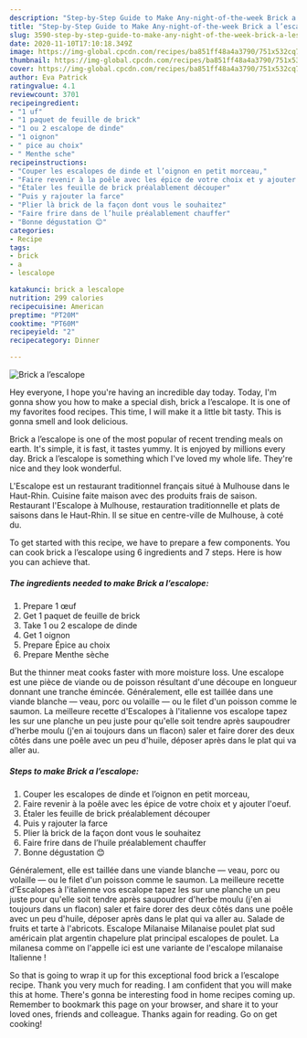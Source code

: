 ```yaml
---
description: "Step-by-Step Guide to Make Any-night-of-the-week Brick a l’escalope"
title: "Step-by-Step Guide to Make Any-night-of-the-week Brick a l’escalope"
slug: 3590-step-by-step-guide-to-make-any-night-of-the-week-brick-a-lescalope
date: 2020-11-10T17:10:18.349Z
image: https://img-global.cpcdn.com/recipes/ba851ff48a4a3790/751x532cq70/brick-a-lescalope-photo-principale-de-la-recette.jpg
thumbnail: https://img-global.cpcdn.com/recipes/ba851ff48a4a3790/751x532cq70/brick-a-lescalope-photo-principale-de-la-recette.jpg
cover: https://img-global.cpcdn.com/recipes/ba851ff48a4a3790/751x532cq70/brick-a-lescalope-photo-principale-de-la-recette.jpg
author: Eva Patrick
ratingvalue: 4.1
reviewcount: 3701
recipeingredient:
- "1 uf"
- "1 paquet de feuille de brick"
- "1 ou 2 escalope de dinde"
- "1 oignon"
- " pice au choix"
- " Menthe sche"
recipeinstructions:
- "Couper les escalopes de dinde et l’oignon en petit morceau,"
- "Faire revenir à la poêle avec les épice de votre choix et y ajouter l&#39;oeuf."
- "Étaler les feuille de brick préalablement découper"
- "Puis y rajouter la farce"
- "Plier là brick de la façon dont vous le souhaitez"
- "Faire frire dans de l’huile préalablement chauffer"
- "Bonne dégustation 😊"
categories:
- Recipe
tags:
- brick
- a
- lescalope

katakunci: brick a lescalope 
nutrition: 299 calories
recipecuisine: American
preptime: "PT20M"
cooktime: "PT60M"
recipeyield: "2"
recipecategory: Dinner

---
```



![Brick a l’escalope](https://img-global.cpcdn.com/recipes/ba851ff48a4a3790/751x532cq70/brick-a-lescalope-photo-principale-de-la-recette.jpg)

Hey everyone, I hope you're having an incredible day today. Today, I'm gonna show you how to make a special dish, brick a l’escalope. It is one of my favorites food recipes. This time, I will make it a little bit tasty. This is gonna smell and look delicious.

Brick a l’escalope is one of the most popular of recent trending meals on earth. It's simple, it is fast, it tastes yummy. It is enjoyed by millions every day. Brick a l’escalope is something which I've loved my whole life. They're nice and they look wonderful.

L&#39;Escalope est un restaurant traditionnel français situé à Mulhouse dans le Haut-Rhin. Cuisine faite maison avec des produits frais de saison. Restaurant l&#39;Escalope à Mulhouse, restauration traditionnelle et plats de saisons dans le Haut-Rhin. Il se situe en centre-ville de Mulhouse, à coté du.


To get started with this recipe, we have to prepare a few components. You can cook brick a l’escalope using 6 ingredients and 7 steps. Here is how you can achieve that.

<!--inarticleads1-->

##### The ingredients needed to make Brick a l’escalope:

1. Prepare 1 œuf
1. Get 1 paquet de feuille de brick
1. Take 1 ou 2 escalope de dinde
1. Get 1 oignon
1. Prepare  Épice au choix
1. Prepare  Menthe sèche


But the thinner meat cooks faster with more moisture loss. Une escalope est une pièce de viande ou de poisson résultant d&#39;une découpe en longueur donnant une tranche émincée. Généralement, elle est taillée dans une viande blanche — veau, porc ou volaille — ou le filet d&#39;un poisson comme le saumon. La meilleure recette d&#39;Escalopes à l&#39;italienne vos escalope tapez les sur une planche un peu juste pour qu&#39;elle soit tendre après saupoudrer d&#39;herbe moulu (j&#39;en ai toujours dans un flacon) saler et faire dorer des deux côtés dans une poêle avec un peu d&#39;huile, déposer après dans le plat qui va aller au. 

<!--inarticleads2-->

##### Steps to make Brick a l’escalope:

1. Couper les escalopes de dinde et l’oignon en petit morceau,
1. Faire revenir à la poêle avec les épice de votre choix et y ajouter l&#39;oeuf.
1. Étaler les feuille de brick préalablement découper
1. Puis y rajouter la farce
1. Plier là brick de la façon dont vous le souhaitez
1. Faire frire dans de l’huile préalablement chauffer
1. Bonne dégustation 😊


Généralement, elle est taillée dans une viande blanche — veau, porc ou volaille — ou le filet d&#39;un poisson comme le saumon. La meilleure recette d&#39;Escalopes à l&#39;italienne vos escalope tapez les sur une planche un peu juste pour qu&#39;elle soit tendre après saupoudrer d&#39;herbe moulu (j&#39;en ai toujours dans un flacon) saler et faire dorer des deux côtés dans une poêle avec un peu d&#39;huile, déposer après dans le plat qui va aller au. Salade de fruits et tarte à l&#39;abricots. Escalope Milanaise Milanaise poulet plat sud américain plat argentin chapelure plat principal escalopes de poulet. La milanesa comme on l&#39;appelle ici est une variante de l&#39;escalope milanaise Italienne ! 

So that is going to wrap it up for this exceptional food brick a l’escalope recipe. Thank you very much for reading. I am confident that you will make this at home. There's gonna be interesting food in home recipes coming up. Remember to bookmark this page on your browser, and share it to your loved ones, friends and colleague. Thanks again for reading. Go on get cooking!
